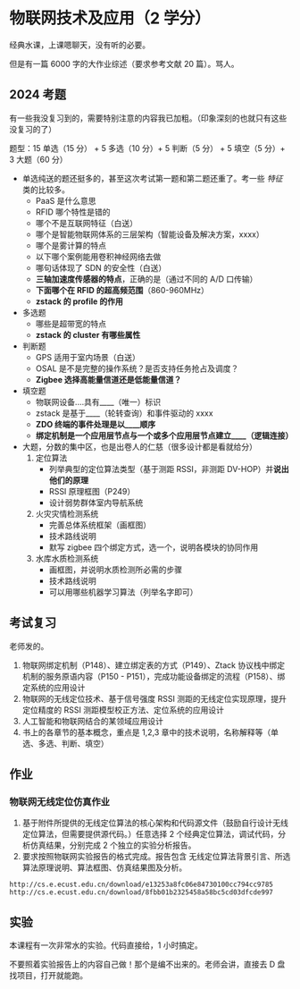 # 物联网技术及应用（2 学分）

经典水课，上课嗯聊天，没有听的必要。

但是有一篇 6000 字的大作业综述（要求参考文献 20 篇）。骂人。

## 2024 考题

有一些我没复习到的，需要特别注意的内容我已加粗。（印象深刻的也就只有这些没复习的了）

题型：15 单选（15 分） + 5 多选（10 分）+ 5 判断（5 分） + 5 填空（5 分）+ 3 大题（60 分）

- 单选纯送的题还挺多的，甚至这次考试第一题和第二题还重了。考一些 _特征_ 类的比较多。
  - PaaS 是什么意思
  - RFID 哪个特性是错的
  - 哪个不是互联网特征（白送）
  - 哪个是智能物联网体系的三层架构（智能设备及解决方案，xxxx）
  - 哪个是雾计算的特点
  - 以下哪个案例能用卷积神经网络去做
  - 哪句话体现了 SDN 的安全性（白送）
  - **三轴加速度传感器的特点**，正确的是（通过不同的 A/D 口传输）
  - **下面哪个在 RFID 的超高频范围**（860-960MHz）
  - **zstack 的 profile 的作用**
- 多选题
  - 哪些是超带宽的特点
  - **zstack 的 cluster 有哪些属性**
- 判断题
  - GPS 适用于室内场景（白送）
  - OSAL 是不是完整的操作系统？是否支持任务抢占及调度？
  - **Zigbee 选择高能量信道还是低能量信道？**
- 填空题
  - 物联网设备....具有\_\_\_\_（唯一）标识
  - zstack 是基于\_\_\_\_（轮转查询）和事件驱动的 xxxx
  - **ZDO 终端的事件处理是以\_\_\_\_顺序**
  - **绑定机制是一个应用层节点与一个或多个应用层节点建立\_\_\_\_（逻辑连接）**
- 大题，分数的集中区，也是出卷人的仁慈（很多设计都是看就给分）
  1. 定位算法
     - 列举典型的定位算法类型（基于测距 RSSI，非测距 DV-HOP）并**说出他们的原理**
     - RSSI 原理框图（P249）
     - 设计弱势群体室内导航系统
  2. 火灾灾情检测系统
     - 完善总体系统框架（画框图）
     - 技术路线说明
     - 默写 zigbee 四个绑定方式，选一个，说明各模块的协同作用
  3. 水库水质检测系统
     - 画框图，并说明水质检测所必需的步骤
     - 技术路线说明
     - 可以用哪些机器学习算法（列举名字即可）

## 考试复习

老师发的。

1. 物联网绑定机制（P148）、建立绑定表的方式（P149）、Ztack 协议栈中绑定机制的服务原语内容（P150 - P151），完成功能设备绑定的流程（P158）、绑定系统的应用设计
2. 物联网的无线定位技术、基于信号强度 RSSI 测距的无线定位实现原理，提升定位精度的 RSSI 测距模型校正方法、定位系统的应用设计
3. 人工智能和物联网结合的某领域应用设计
4. 书上的各章节的基本概念，重点是 1,2,3 章中的技术说明，名称解释等（单选、多选、判断、填空）

## 作业

### 物联网无线定位仿真作业

1. 基于附件所提供的无线定位算法的核心架构和代码源文件（鼓励自行设计无线定位算法，但需要提供源代码。）任意选择 2 个经典定位算法，调试代码，分析仿真结果，分别完成 2 个独立的实验分析报告。
2. 要求按照物联网实验报告的格式完成。报告包含 无线定位算法背景引言、所选算法原理说明、算法框图、仿真结果图及分析。

```
http://cs.e.ecust.edu.cn/download/e13253a8fc06e84730100cc794cc9785
http://cs.e.ecust.edu.cn/download/8fbb01b2325458a58bc5cd03dfcde997
```

## 实验

本课程有一次非常水的实验。代码直接给，1 小时搞定。

不要照着实验报告上的内容自己做！那个是编不出来的。老师会讲，直接去 D 盘找项目，打开就能跑。
